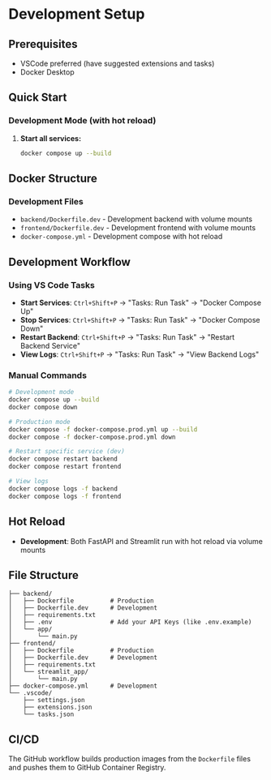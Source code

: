 # Development Setup

## Prerequisites
- VSCode preferred (have suggested extensions and tasks)
- Docker Desktop

## Quick Start

### Development Mode (with hot reload)
1. **Start all services:**
   ```bash
   docker compose up --build
   ```

## Docker Structure

### Development Files
- `backend/Dockerfile.dev` - Development backend with volume mounts
- `frontend/Dockerfile.dev` - Development frontend with volume mounts
- `docker-compose.yml` - Development compose with hot reload

## Development Workflow

### Using VS Code Tasks
- **Start Services**: `Ctrl+Shift+P` → "Tasks: Run Task" → "Docker Compose Up"
- **Stop Services**: `Ctrl+Shift+P` → "Tasks: Run Task" → "Docker Compose Down"
- **Restart Backend**: `Ctrl+Shift+P` → "Tasks: Run Task" → "Restart Backend Service"
- **View Logs**: `Ctrl+Shift+P` → "Tasks: Run Task" → "View Backend Logs"

### Manual Commands
```bash
# Development mode
docker compose up --build
docker compose down

# Production mode  
docker compose -f docker-compose.prod.yml up --build
docker compose -f docker-compose.prod.yml down

# Restart specific service (dev)
docker compose restart backend
docker compose restart frontend

# View logs
docker compose logs -f backend
docker compose logs -f frontend
```

## Hot Reload
- **Development**: Both FastAPI and Streamlit run with hot reload via volume mounts

## File Structure
```
├── backend/
│   ├── Dockerfile          # Production
│   ├── Dockerfile.dev      # Development  
│   ├── requirements.txt
│   ├── .env                # Add your API Keys (like .env.example)
│   └── app/
│       └── main.py
├── frontend/
│   ├── Dockerfile          # Production
│   ├── Dockerfile.dev      # Development
│   ├── requirements.txt
│   └── streamlit_app/
│       └── main.py
├── docker-compose.yml      # Development
└── .vscode/
    ├── settings.json
    ├── extensions.json
    └── tasks.json
```

## CI/CD
The GitHub workflow builds production images from the `Dockerfile` files and pushes them to GitHub Container Registry.